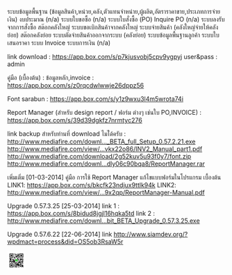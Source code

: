 ﻿ระบบข้อมูลพื้นฐาน (ข้อมูลสินค้า,หน่วย,คลัง,ตัวแทนจำหน่าย,ผู้ผลิต,อัตราราคาขาย,ประเภทการจ่ายเงิน)
งบประมาณ (n/a)
ระบบใบขอซื้อ (n/a)
ระบบใบสั่งซื้อ (PO)
Inquire PO (n/a)
ระบบลงรับจากการสั่งซื้อ
สต๊อกคลังใหญ่
ระบบขอเบิกสินค้าจากคลังใหญ่
ระบบจ่ายสินค้า (คลังใหญ่จ่ายให้คลังย่อย)
สต๊อกคลังย่อย
ระบบตัดจ่ายสินค้าออกจากระบบ (คลังย่อย)
ระบบข้อมูลพื้นฐานลูกค้า
ระบบใบเสนอราคา
ระบบ Invoice
ระบบการเงิน (n/a)

link download : https://app.box.com/s/p7kjusvobj5cpv9ygpyj 
user&pass : admin

คู่มือ (เบื้องต้น) : ข้อมูลหลัก,invoice : 
https://app.box.com/s/z0rqcdwlwwje26dppz56 

Font sarabun : https://app.box.com/s/y1z9wxu3l4m5wrota74i 

Report Manager (สำหรับ design report / ฟอร์ม ต่างๆ เช่นใบ PO,INVOICE) : https://app.box.com/s/39d39dgkfz7nrmtyc276 

link backup สำหรับท่านที่ download ไมไ่ด้ครับ :
http://www.mediafire.com/downl..._BETA_full_Setup_0.57.2.21.exe 
http://www.mediafire.com/view/...vkx22o86/INV2_Manual_part1.pdf 
http://www.mediafire.com/download/2g52kuv5u93f0y7/font.zip 
http://www.mediafire.com/downl...dly06c90bqa8/ReportManager.rar 


เพิ่มเติ่ม [01-03-2014]
คู่มือ การใช้ Report Manager แก้ไขแบบฟอร์มในโปรแกรม เบื้องต้น
LINK1: https://app.box.com/s/bkcfk23ndjux9ttlk94k 
LINK2: http://www.mediafire.com/view/...9x2qp/ReportManager-Manual.pdf 

Upgrade 0.57.3.25 [25-03-2014]
link 1 : https://app.box.com/s/8bidud8jgjl16hqka5td 
link 2 : http://www.mediafire.com/downl...bit_BETA_Upgrade_0.57.3.25.exe 


Upgrade 0.57.6.22 [22-06-2014]
link http://www.siamdev.org/?wpdmact=process&did=OS5ob3RsaW5r 


<img src="freenode.jpg" alt="Line Group ID" height="42" width="42">

